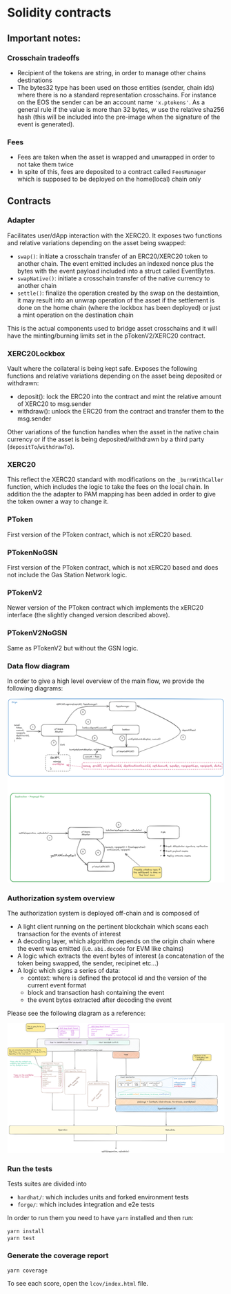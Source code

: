 # Solidity contracts

## Important notes:

### Crosschain tradeoffs

- Recipient of the tokens are string, in order to manage other chains destinations
- The bytes32 type has been used on those entities (sender, chain ids) where there is no a standard representation crosschains. For instance on the EOS the sender can be an account name `'x.ptokens'`. As a general rule if the value is more than 32 bytes, w use the relative sha256 hash (this will be included into the pre-image when the signature of the event is generated).

### Fees

- Fees are taken when the asset is wrapped and unwrapped in order to not take them twice
- In spite of this, fees are deposited to a contract called `FeesManager` which is supposed to be deployed on the home(local) chain only

## Contracts

### Adapter

Facilitates user/dApp interaction with the XERC20. It exposes two functions and relative variations depending on the asset being swapped:

- `swap()`: initiate a crosschain transfer of an ERC20/XERC20 token to another chain. The event emitted includes an indexed nonce plus the bytes with the event payload included into a struct called EventBytes.
- `swapNative()`: initiate a crosschain transfer of the native currency to another chain
- `settle()`: finalize the operation created by the swap on the destaintion, it may result into an unwrap operation of the asset if the settlement is done on the home chain (where the lockbox has been deployed) or just a mint operation on the destination chain

This is the actual components used to bridge asset crosschains and it will have the minting/burning limits set in the pTokenV2/XERC20 contract.

### XERC20Lockbox

Vault where the collateral is being kept safe. Exposes the following functions and relative variations depending on the asset being deposited or withdrawn:

- deposit(): lock the ERC20 into the contract and mint the relative amount of XERC20 to msg.sender
- withdraw(): unlock the ERC20 from the contract and transfer them to the msg.sender

Other variations of the function handles when the asset in the native chain currency or if the asset is being deposited/withdrawn by a third party (`depositTo`/`withdrawTo`).

### XERC20

This reflect the XERC20 standard with modifications on the `_burnWithCaller` function, which
includes the logic to take the fees on the local chain. In addition the the adapter to PAM mapping has been added in order to give the token owner a way to change it.

### PToken

First version of the PToken contract, which is not xERC20 based.

### PTokenNoGSN

First version of the PToken contract, which is not xERC20 based and does not include the Gas Station Network logic.

### PTokenV2

Newer version of the PToken contract which implements the xERC20 interface (the slightly changed version described above).

### PTokenV2NoGSN

Same as PTokenV2 but without the GSN logic.

### Data flow diagram

In order to give a high level overview of the main flow, we provide the following diagrams:

![data-flow](../docs/imgs/data-flow-01.png)

### Authorization system overview

The authorization system is deployed off-chain and is composed of

- A light client running on the pertinent blockchain which scans each transaction for the events of interest
- A decoding layer, which algorithm depends on the origin chain where the event was emitted (i.e. `abi.decode` for EVM like chains)
- A logic which extracts the event bytes of interest (a concatenation of the token being swapped, the sender, recipinet etc...)
- A logic which signs a series of data:
  - context: where is defined the protocol id and the version of the current event format
  - block and transaction hash containing the event
  - the event bytes extracted after decoding the event

Please see the following diagram as a reference:

![auth-diagram](../docs/imgs/auth-01.png)

### Run the tests

Tests suites are divided into

- `hardhat/`: which includes units and forked environment tests
- `forge/`: which includes integration and e2e tests

In order to run them you need to have `yarn` installed and then run:

```
yarn install
yarn test
```

### Generate the coverage report

```
yarn coverage
```

To see each score, open the `lcov/index.html` file.
